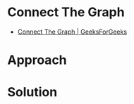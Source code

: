 # Connect The Graph
- [Connect The Graph | GeeksForGeeks](https://practice.geeksforgeeks.org/problems/connecting-the-graph/1)

# Approach

# Solution 
```cpp

```
